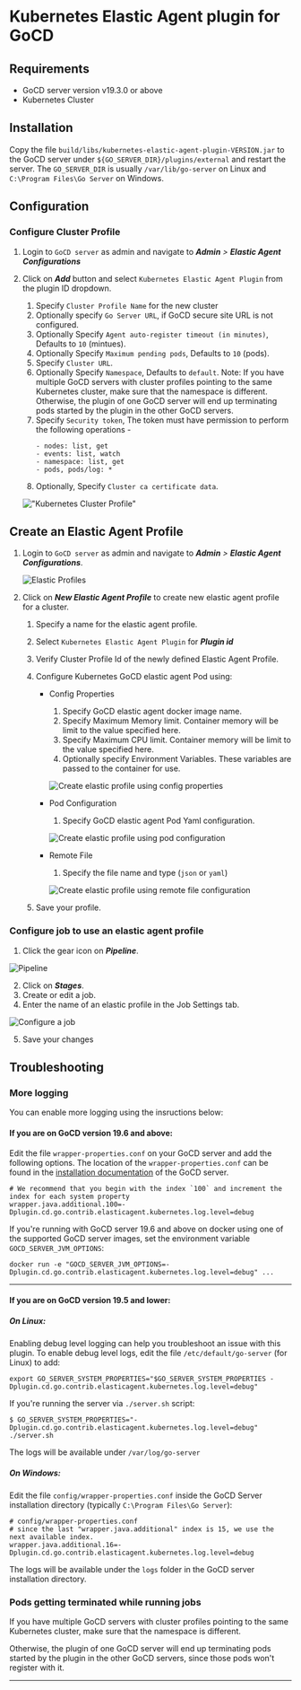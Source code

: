 # Kubernetes Elastic Agent plugin for GoCD

## Requirements

* GoCD server version v19.3.0 or above
* Kubernetes Cluster

## Installation

Copy the file `build/libs/kubernetes-elastic-agent-plugin-VERSION.jar` to the GoCD server under `${GO_SERVER_DIR}/plugins/external` 
and restart the server. The `GO_SERVER_DIR` is usually `/var/lib/go-server` on Linux and `C:\Program Files\Go Server` 
on Windows.

## Configuration

### Configure Cluster Profile

1. Login to `GoCD server` as admin and navigate to **_Admin_** _>_ **_Elastic Agent Configurations_**
2. Click on **_Add_** button and select `Kubernetes Elastic Agent Plugin` from the plugin ID dropdown.
    1. Specify `Cluster Profile Name` for the new cluster
    1. Optionally specify `Go Server URL`, if GoCD secure site URL is not configured.
    2. Optionally Specify `Agent auto-register timeout (in minutes)`, Defaults to `10` (mintues).
    3. Optionally Specify `Maximum pending pods`, Defaults to `10` (pods).
    4. Specify `Cluster URL`.
    5. Optionally Specify `Namespace`, Defaults to `default`. Note: If you have multiple GoCD servers with cluster profiles pointing to the same Kubernetes cluster, make sure that the namespace is different. Otherwise, the plugin of one GoCD server will end up terminating pods started by the plugin in the other GoCD servers.
    6. Specify `Security token`, The token must have permission to perform the following operations -
        ```
        - nodes: list, get
        - events: list, watch
        - namespace: list, get
        - pods, pods/log: *
        ```
    7. Optionally, Specify `Cluster ca certificate data`.
    
    !["Kubernetes Cluster Profile"][1]

## Create an Elastic Agent Profile

1. Login to `GoCD server` as admin and navigate to **_Admin_** _>_ **_Elastic Agent Configurations_**.

    ![Elastic Profiles][2]

2. Click on **_New Elastic Agent Profile_** to create new elastic agent profile for a cluster.
    1. Specify a name for the elastic agent profile.
    2. Select `Kubernetes Elastic Agent Plugin` for **_Plugin id_**
    3. Verify Cluster Profile Id of the newly defined Elastic Agent Profile.
    4. Configure Kubernetes GoCD elastic agent Pod using:
        - Config Properties
            1. Specify GoCD elastic agent docker image name.
            2. Specify Maximum Memory limit. Container memory will be limit to the value specified here.
            3. Specify Maximum CPU limit. Container memory will be limit to the value specified here.
            4. Optionally specify Environment Variables. These variables are passed to the container for use.
            
            ![Create elastic profile using config properties][3]

        - Pod Configuration
            1. Specify GoCD elastic agent Pod Yaml configuration.
            
            ![Create elastic profile using pod configuration][4]

        - Remote File
            1. Specify the file name and type (`json` or `yaml`)

            ![Create elastic profile using remote file configuration][7]

    5. Save your profile.
    
    

### Configure job to use an elastic agent profile

1. Click the gear icon on **_Pipeline_**.

![Pipeline][5]

2. Click on **_Stages_**.
3. Create or edit a job.
4. Enter the name of an elastic profile in the Job Settings tab.

![Configure a job][6]

5. Save your changes

## Troubleshooting

### More logging

You can enable more logging using the insructions below:

#### If you are on GoCD version 19.6 and above:

Edit the file `wrapper-properties.conf` on your GoCD server and add the following options. The location of the `wrapper-properties.conf` can be found in the [installation documentation](https://docs.gocd.org/current/installation/installing_go_server.html) of the GoCD server.

 ```properties
# We recommend that you begin with the index `100` and increment the index for each system property
wrapper.java.additional.100=-Dplugin.cd.go.contrib.elasticagent.kubernetes.log.level=debug
```

If you're running with GoCD server 19.6 and above on docker using one of the supported GoCD server images, set the environment variable `GOCD_SERVER_JVM_OPTIONS`:

 ```shell
docker run -e "GOCD_SERVER_JVM_OPTIONS=-Dplugin.cd.go.contrib.elasticagent.kubernetes.log.level=debug" ...
```

---

#### If you are on GoCD version 19.5 and lower:

##### **On Linux:**

Enabling debug level logging can help you troubleshoot an issue with this plugin. To enable debug level logs, edit the file `/etc/default/go-server` (for Linux) to add:

```shell
export GO_SERVER_SYSTEM_PROPERTIES="$GO_SERVER_SYSTEM_PROPERTIES -Dplugin.cd.go.contrib.elasticagent.kubernetes.log.level=debug"
```

If you're running the server via `./server.sh` script:

```shell
$ GO_SERVER_SYSTEM_PROPERTIES="-Dplugin.cd.go.contrib.elasticagent.kubernetes.log.level=debug" ./server.sh
```

The logs will be available under `/var/log/go-server`

##### **On Windows:**

Edit the file `config/wrapper-properties.conf` inside the GoCD Server installation directory (typically `C:\Program Files\Go Server`):

```
# config/wrapper-properties.conf
# since the last "wrapper.java.additional" index is 15, we use the next available index.
wrapper.java.additional.16=-Dplugin.cd.go.contrib.elasticagent.kubernetes.log.level=debug
```

The logs will be available under the `logs` folder in the GoCD server installation directory.

### Pods getting terminated while running jobs

If you have multiple GoCD servers with cluster profiles pointing to the same Kubernetes cluster, make sure that the namespace is different.

Otherwise, the plugin of one GoCD server will end up terminating pods started by the plugin in the other GoCD servers, since those pods
won't register with it.

---

[1]: images/cluster-profile.png     "Kubernetes Cluster Profile"
[2]: images/profiles-page.png  "Elastic profiles"
[3]: images/profile.png "Create elastic profile using config properties"
[4]: images/profile-with-pod-yaml.png "Create elastic profile using pod configuration"
[5]: images/pipeline.png  "Pipeline"
[6]: images/configure-job.png  "Configure a job"
[7]: images/profile_with_remote_file.png "Create elastic profile using remote file configuration"
